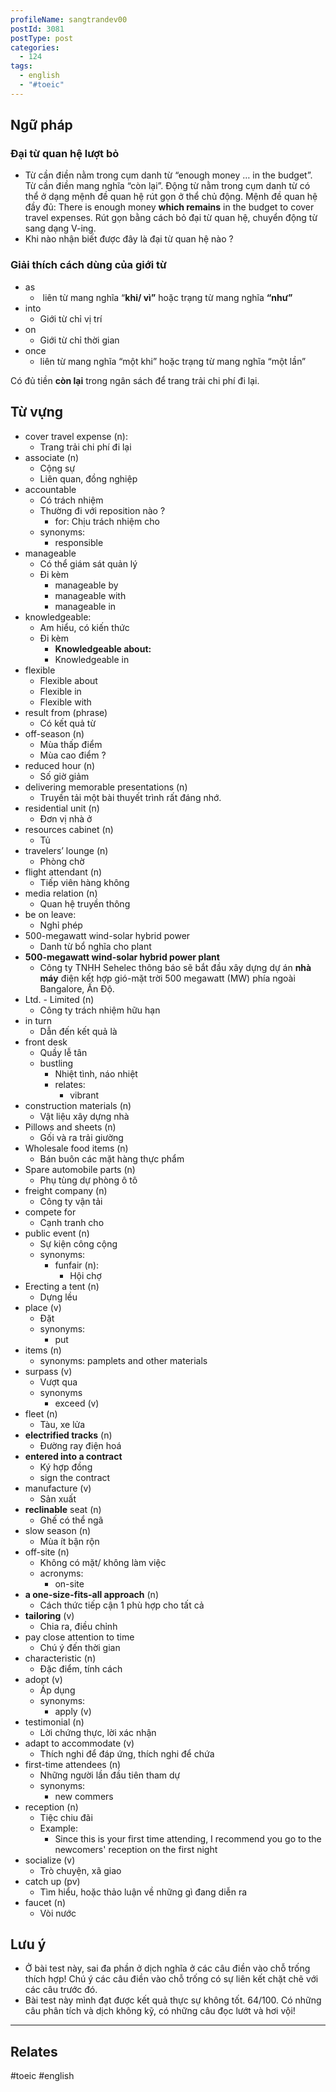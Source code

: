 ```yaml
---
profileName: sangtrandev00
postId: 3081
postType: post
categories:
  - 124
tags:
  - english
  - "#toeic"
---
```



## Ngữ pháp

### Đại từ quan hệ lượt bỏ
- Từ cần điền nằm trong cụm danh từ “enough money … in the budget”. Từ cần điền mang nghĩa “còn lại”. Động từ nằm trong cụm danh từ có thể ở dạng mệnh đề quan hệ rút gọn ở thể chủ động. Mệnh đề quan hệ đầy đủ: There is enough money **which remains** in the budget to cover travel expenses. Rút gọn bằng cách bỏ đại từ quan hệ, chuyển động từ sang dạng V-ing.
- Khi nào nhận biết được đây là đại từ quan hệ nào ?

### Giải thích cách dùng của giới từ

- as
	-  liên từ mang nghĩa “**khi/ vì”** hoặc trạng từ mang nghĩa **“như”**
- into
	- Giới từ chỉ vị trí
- on
	- Giới từ chỉ thời gian
- once
	- liên từ mang nghĩa “một khi” hoặc trạng từ mang nghĩa “một lần”


Có đủ tiền **còn lại** trong ngân sách để trang trải chi phí đi lại.

## Từ vựng

- cover travel expense (n): 
	- Trang trải chi phí đi lại
- associate (n)
	- Cộng sự
	- Liên quan, đồng nghiệp
- accountable
	- Có trách nhiệm
	- Thường đi với reposition nào ?
		- for: Chịu trách nhiệm cho
	- synonyms:
		- responsible
- manageable
	- Có thể giám sát quản lý
	- Đi kèm
		- manageable by
		- manageable with
		- manageable in
- knowledgeable: 
	- Am hiểu, có kiến thức
	- Đi kèm
		- **Knowledgeable about:**
		- Knowledgeable in
- flexible
	- Flexible about
	- Flexible in
	- Flexible with
- result from (phrase)
	- Có kết quả từ
- off-season (n)
	- Mùa thấp điểm
	- Mùa cao điểm ?
- reduced hour (n)
	- Số giờ giảm
- delivering memorable presentations (n)
	- Truyền tải một bài thuyết trình rất đáng nhớ.
- residential unit (n)
	- Đơn vị nhà ở
- resources cabinet (n)
	- Tủ
- travelers’ lounge (n)
	- Phòng chờ
- flight attendant (n)
	- Tiếp viên hàng không
- media relation (n)
	- Quan hệ truyền thông
- be on leave:
	- Nghỉ phép
- 500-megawatt wind-solar hybrid power
	- Danh từ bổ nghĩa cho plant
-  **500-megawatt wind-solar hybrid power plant**
	- Công ty TNHH Sehelec thông báo sẽ bắt đầu xây dựng dự án **nhà máy** điện kết hợp gió-mặt trời 500 megawatt (MW) phía ngoài Bangalore, Ấn Độ.
- Ltd. - Limited (n)
	- Công ty trách nhiệm hữu hạn
- in turn 
	- Dẫn đến kết quả là
- front desk
	- Quầy lễ tân
	- bustling
		- Nhiệt tình, náo nhiệt
		- relates:
			- vibrant
- construction materials (n)
	- Vật liệu xây dựng nhà
-  Pillows and sheets (n)
	- Gối và ra trải giường
- Wholesale food items (n)
	- Bán buôn các mặt hàng thực phẩm
- Spare automobile parts (n)
	- Phụ tùng dự phòng ô tô
- freight company (n)
	- Công ty vận tải
- compete for 
	- Cạnh tranh cho
- public event (n)
	- Sự kiện công cộng
	- synonyms:
		- funfair (n):
			- Hội chợ
- Erecting a tent (n)
	- Dựng lều
- place (v)
	- Đặt
	- synonyms:
		- put
- items (n)
	- synonyms: pamplets and other materials
- surpass (v)
	- Vượt qua
	- synonyms
		- exceed (v)
- fleet (n)
	- Tàu, xe lửa
- **electrified tracks** (n)
	- Đường ray điện hoá
- **entered into a contract** 
	- Ký hợp đồng
	- sign the contract
- manufacture (v)
	- Sản xuất
- **reclinable** seat (n)
	- Ghế có thể ngã
- slow season (n)
	- Mùa ít bận rộn
- off-site (n)
	- Không có mặt/ không làm việc
	- acronyms:
		- on-site
- **a one-size-fits-all approach** (n)
	- Cách thức tiếp cận 1 phù hợp cho tất cả
- **tailoring** (v)
	- Chia ra, điều chỉnh
- pay close attention to time
	- Chú ý đến thời gian
- characteristic (n)
	- Đặc điểm, tính cách
- adopt (v)
	- Áp dụng
	- synonyms:
		- apply (v)
- testimonial (n)
	- Lời chứng thực, lời xác nhận
- adapt to accommodate (v)
	- Thích nghi để đáp ứng, thích nghi để chứa
- first-time attendees (n)
	- Những người lần đầu tiên tham dự
	- synonyms:
		- new commers
- reception (n)
	- Tiệc chiu đãi
	- Example: 
		- Since this is your first time attending, I recommend you go to the newcomers' reception on the first night
- socialize (v)
	- Trò chuyện, xã giao
- catch up (pv)
	- Tìm hiểu, hoặc thảo luận về những gì đang diễn ra
- faucet (n)
	- Vòi nước
## Lưu ý

- Ở bài test này, sai đa phần ở dịch nghĩa ở các câu điền vào chỗ trống thích hợp! Chú ý các câu điền vào chỗ trống có sự liên kết chặt chẽ với các câu trước đó.
- Bài test này mình đạt được kết quả thực sự không tốt. 64/100. Có những câu phân tích và dịch không kỹ, có những câu đọc lướt và hơi vội!

---
## Relates
#toeic #english 